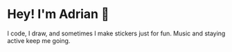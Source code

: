 # Hey! I'm Adrian 👋 
I code, I draw, and sometimes I make stickers just for fun. Music and staying active keep me going.

 